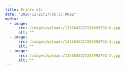 ```yaml
---
title: Prints etc
date: "2020-11-25T17:05:37.000Z"
media:
  - image:
      src: /images/uploads/1331645227224993792-0.jpg
      alt: ""
  - image:
      src: /images/uploads/1331645227224993792-1.jpg
      alt: ""
  - image:
      src: /images/uploads/1331645227224993792-2.jpg
      alt: ""
---
```

